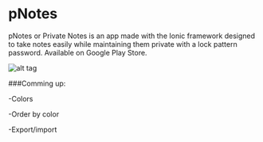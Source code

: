 # pNotes

pNotes or Private Notes is an app made with the Ionic framework designed to take notes easily while maintaining them private with a lock pattern password.
Available on Google Play Store.

![alt tag](http://www.newson.se/wp-content/uploads/2016/10/pNotes.png)


###Comming up:

-Colors

-Order by color

-Export/import
